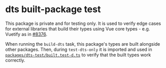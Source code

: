 # dts built-package test

This package is private and for testing only. It is used to verify edge cases for external libraries that build their types using Vue core types - e.g. Vuetify as in [#8376](https://github.com/vuejs/core/issues/8376).

When running the `build-dts` task, this package's types are built alongside other packages. Then, during `test-dts-only` it is imported and used in [`packages/dts-test/built.test-d.ts`](https://github.com/vuejs/core/blob/main/packages/dts-test/built.test-d.ts) to verify that the built types work correctly.
